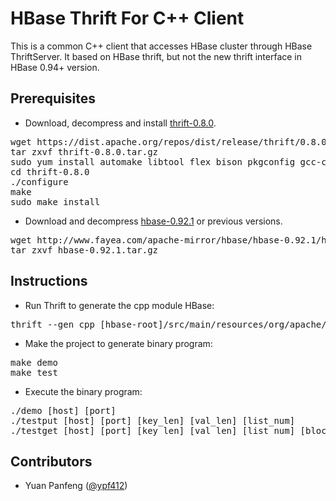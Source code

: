 # HBase Thrift For C++ Client
This is a common C++ client that accesses HBase cluster through HBase ThriftServer. 
It based on HBase thrift, but not the new thrift interface in HBase 0.94+ version.

## Prerequisites
* Download, decompress and install [thrift-0.8.0](https://dist.apache.org/repos/dist/release/thrift/0.8.0/thrift-0.8.0.tar.gz).
<pre>
wget https://dist.apache.org/repos/dist/release/thrift/0.8.0/thrift-0.8.0.tar.gz
tar zxvf thrift-0.8.0.tar.gz
sudo yum install automake libtool flex bison pkgconfig gcc-c++ boost-devel libevent-devel zlib-devel python-devel ruby-devel
cd thrift-0.8.0
./configure
make
sudo make install
</pre>
* Download and decompress [hbase-0.92.1](http://www.fayea.com/apache-mirror/hbase/hbase-0.92.1/hbase-0.92.1.tar.gz) or previous versions.
<pre>
wget http://www.fayea.com/apache-mirror/hbase/hbase-0.92.1/hbase-0.92.1.tar.gz
tar zxvf hbase-0.92.1.tar.gz
</pre>

## Instructions
* Run Thrift to generate the cpp module HBase:
<pre>
thrift --gen cpp [hbase-root]/src/main/resources/org/apache/hadoop/hbase/thrift/Hbase.thrift
</pre>
* Make the project to generate binary program:
<pre>
make demo
make test
</pre>
* Execute the binary program:
<pre>
./demo [host] [port]
./testput [host] [port] [key_len] [val_len] [list_num]
./testget [host] [port] [key_len] [val_len] [list_num] [block_cache_flag]
</pre>

## Contributors
* Yuan Panfeng ([@ypf412](https://github.com/ypf412))
